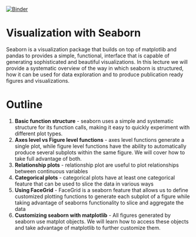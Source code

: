 [![Binder](https://mybinder.org/badge_logo.svg)](https://mybinder.org/v2/gh/DataForScience/Seaborn/master)

# Visualization with Seaborn

Seaborn is a visualization package that builds on top of matplotlib and pandas to provides a simple, functional, interface that is capable of generating sophisticated and beautiful visualizations. In this lecture we will provide a systematic overview of the way in which seaborn is structured, how it can be used for data exploration and to produce publication ready figures and visualizations.

# Outline

1. __Basic function structure__ - seaborn uses a simple and systematic structure for its function calls, making it easy to quickly experiment with different plot types.
2. __Axes level vs Figure level functions__ - axes level functions generate a single plot, while figure level functions have the ability to automatically produce several subplots within the same figure. We will cover how to take full advantage of both.
3. __Relationship plots__ - relationship plot are useful to plot relationships between continuous variables
4. __Categorical plots__ - categorical plots have at least one categorical feature that can be used to slice the data in various ways
5. __Using FaceGrid__ - FaceGrid is a seaborn feature that allows us to define customized plotting functions to generate each subplot of a figure while taking advantage of seaborns functionality to slice and aggregate the data
6. __Customizing seaborn with matplotlib__ - All figures generated by seaborn use matplot objects. We will learn how to access these objects and take advantage of matplotlib to further customize them.

